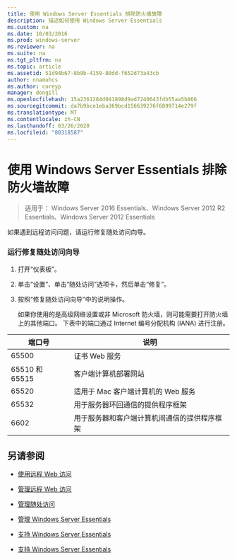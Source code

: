 ```yaml
---
title: 使用 Windows Server Essentials 排除防火墙故障
description: 描述如何使用 Windows Server Essentials
ms.custom: na
ms.date: 10/03/2016
ms.prod: windows-server
ms.reviewer: na
ms.suite: na
ms.tgt_pltfrm: na
ms.topic: article
ms.assetid: 51d94b67-8b9b-4159-80dd-f652d73a43cb
author: nnamuhcs
ms.author: coreyp
manager: dongill
ms.openlocfilehash: 15a2361284d041898d9ad7240643fdb55aa5b866
ms.sourcegitcommit: da7b9bce1eba369bcd156639276f6899714e279f
ms.translationtype: MT
ms.contentlocale: zh-CN
ms.lasthandoff: 03/26/2020
ms.locfileid: "80318587"
---
```

# <a name="troubleshoot-your-firewall-in-windows-server-essentials"></a>使用 Windows Server Essentials 排除防火墙故障
 
>适用于： Windows Server 2016 Essentials、Windows Server 2012 R2 Essentials、Windows Server 2012 Essentials
  
 如果遇到远程访问问题，请运行修复随处访问向导。  
  
### <a name="to-run-the-repair-anywhere-access-wizard"></a>运行修复随处访问向导  
  
1. 打开“仪表板”。  
  
2. 单击“设置”、单击“随处访问”选项卡，然后单击“修复”。  
  
3. 按照“修复随处访问向导”中的说明操作。  
  
   如果你使用的是高级网络设置或非 Microsoft 防火墙，则可能需要打开防火墙上的其他端口。 下表中的端口通过 Internet 编号分配机构 (IANA) 进行注册。  
  
|端口号|说明|  
|-----------------|-----------------|  
|65500|证书 Web 服务|  
|65510 和 65515|客户端计算机部署网站|  
|65520|适用于 Mac 客户端计算机的 Web 服务|  
|65532|用于服务器环回通信的提供程序框架|  
|6602|用于服务器和客户端计算机间通信的提供程序框架|  
  
## <a name="see-also"></a>另请参阅  
  
-   [使用远程 Web 访问](../use/Use-Remote-Web-Access-in-Windows-Server-Essentials.md)  
  
-   [管理远程 Web 访问](../manage/Manage-Remote-Web-Access-in-Windows-Server-Essentials.md)  
  
-   [管理随处访问](../manage/Manage-Anywhere-Access-in-Windows-Server-Essentials.md)  
  
-   [管理 Windows Server Essentials](../manage/Manage-Windows-Server-Essentials.md)  
  

-   [支持 Windows Server Essentials](Support-Windows-Server-Essentials.md)

-   [支持 Windows Server Essentials](../support/Support-Windows-Server-Essentials.md)

